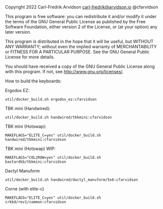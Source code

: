 Copyright 2022 Carl-Fredrik Arvidson carl-fredrik@arvidson.io @cfarvidson

This program is free software: you can redistribute it and/or modify
it under the terms of the GNU General Public License as published by
the Free Software Foundation, either version 2 of the License, or
(at your option) any later version.

This program is distributed in the hope that it will be useful,
but WITHOUT ANY WARRANTY; without even the implied warranty of
MERCHANTABILITY or FITNESS FOR A PARTICULAR PURPOSE. See the
GNU General Public License for more details.

You should have received a copy of the GNU General Public License
along with this program. If not, see <http://www.gnu.org/licenses/>.

How to build the keyboards:

Ergodox EZ:

    util/docker_build.sh ergodox_ez:cfarvidson

TBK mini (Handwired):

    util/docker_build.sh handwired/tbkmini:cfarvidson

TBK mini (Hotswap):

    MAKEFLAGS="ELITE_C=yes" util/docker_build.sh handwired/tbkmini:cfarvidson

TBK mini (Hotswap) WIP:

    MAKEFLAGS="COL2ROW=yes" util/docker_build.sh bastardkb/tbkmini:cfarvidson

Dactyl Manuform

    util/docker_build.sh handwired/dactyl_manuform/5x6:cfarvidson

Corne (with elite-c)

    MAKEFLAGS="ELITE_C=yes" util/docker_build.sh crkbd/rev1/common:cfarvidson
